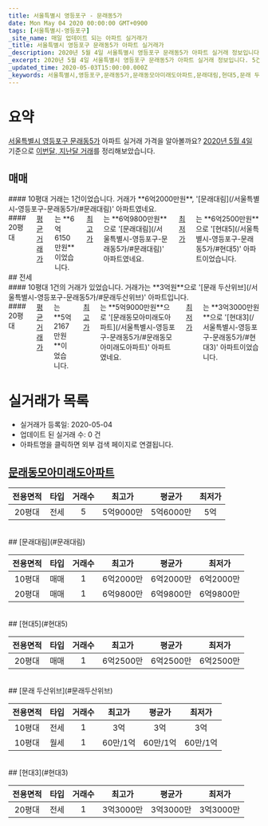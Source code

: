 ```yaml
---
title: 서울특별시 영등포구 - 문래동5가
date: Mon May 04 2020 00:00:00 GMT+0900
tags: [서울특별시-영등포구]
_site_name: 매일 업데이트 되는 아파트 실거래가
_title: 서울특별시 영등포구 문래동5가 아파트 실거래가
_description: 2020년 5월 4일 서울특별시 영등포구 문래동5가 아파트 실거래 정보입니다. 5건 아파트 정보가 있습니다.
_excerpt: 2020년 5월 4일 서울특별시 영등포구 문래동5가 아파트 실거래 정보입니다. 5건 아파트 정보가 있습니다.
_updated_time: 2020-05-03T15:00:00.000Z
_keywords: 서울특별시,영등포구,문래동5가,문래동모아미래도아파트,문래대림,현대5,문래 두산위브,현대3
---
```





# 요약
<ins>서울특별시 영등포구 문래동5가</ins> 아파트 실거래 가격을 알아볼까요? <ins>2020년 5월 4일</ins> 기준으로 <ins>이번달, 지난달 거래</ins>를 정리해보았습니다.

## 매매
<div class="container">
<div class="six columns" markdown="1">
#### 10평대
거래는 1건이었습니다. 거래가 **6억2000만원**, '[문래대림](/서울특별시-영등포구-문래동5가/#문래대림)' 아파트였네요.
</div>
<div class="six columns" markdown="1">
#### 20평대
<ins>평균 거래가</ins>는 **6억6150만원**이었습니다. <ins>최고가</ins>는 **6억9800만원**으로 '[문래대림](/서울특별시-영등포구-문래동5가/#문래대림)' 아파트였네요. <ins>최저가</ins>는 **6억2500만원**으로 '[현대5](/서울특별시-영등포구-문래동5가/#현대5)' 아파트이었습니다.
</div>
</div>
## 전세
<div class="container">
<div class="six columns" markdown="1">
#### 10평대
1건의 거래가 있었습니다. 거래가는 **3억원**으로 '[문래 두산위브](/서울특별시-영등포구-문래동5가/#문래두산위브)' 아파트입니다.
</div>
<div class="six columns" markdown="1">
#### 20평대
<ins>평균 거래가</ins>는 **5억2167만원**이었습니다. <ins>최고가</ins>는 **5억9000만원**으로 '[문래동모아미래도아파트](/서울특별시-영등포구-문래동5가/#문래동모아미래도아파트)' 아파트였네요. <ins>최저가</ins>는 **3억3000만원**으로 '[현대3](/서울특별시-영등포구-문래동5가/#현대3)' 아파트이었습니다.
</div>
</div>



# 실거래가 목록
- 실거래가 등록일: 2020-05-04
- 업데이트 된 실거래 수: 0 건
- 아파트명을 클릭하면 외부 검색 페이지로 연결됩니다.

## [문래동모아미래도아파트](#문래동모아미래도아파트)

|전용면적|타입|거래수|최고가|평균가|최저가|
|:---:|:---:|:---:|:---:|:---:|:---:|
|20평대|<span class="deal-type-2">전세</span>|5|5억9000만|5억6000만|5억|

<br/>
## [문래대림](#문래대림)

|전용면적|타입|거래수|최고가|평균가|최저가|
|:---:|:---:|:---:|:---:|:---:|:---:|
|10평대|<span class="deal-type-1">매매</span>|1|6억2000만|6억2000만|6억2000만|
|20평대|<span class="deal-type-1">매매</span>|1|6억9800만|6억9800만|6억9800만|

<br/>
## [현대5](#현대5)

|전용면적|타입|거래수|최고가|평균가|최저가|
|:---:|:---:|:---:|:---:|:---:|:---:|
|20평대|<span class="deal-type-1">매매</span>|1|6억2500만|6억2500만|6억2500만|

<br/>
## [문래 두산위브](#문래두산위브)

|전용면적|타입|거래수|최고가|평균가|최저가|
|:---:|:---:|:---:|:---:|:---:|:---:|
|10평대|<span class="deal-type-2">전세</span>|1|3억|3억|3억|
|10평대|<span class="deal-type-3">월세</span>|1|60만/1억|60만/1억|60만/1억|

<br/>
## [현대3](#현대3)

|전용면적|타입|거래수|최고가|평균가|최저가|
|:---:|:---:|:---:|:---:|:---:|:---:|
|20평대|<span class="deal-type-2">전세</span>|1|3억3000만|3억3000만|3억3000만|

<br/>



